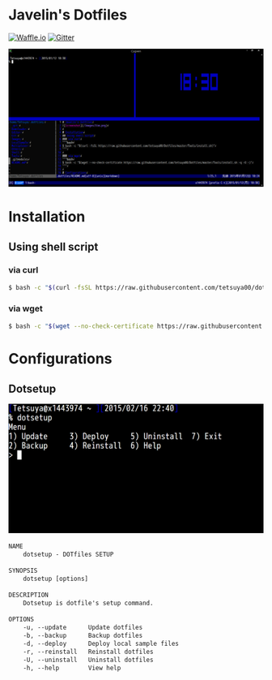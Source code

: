 # Javelin's Dotfiles

[![Waffle.io](https://img.shields.io/badge/task-Waffle.io-blue.svg?style=flat-square "Waffle.io")](https://waffle.io/tetsuya00/dotfiles)
[![Gitter](https://img.shields.io/badge/chat-Gitter-lightgrey.svg?style=flat-square "Gitter")](https://gitter.im/tetsuya00/dotfiles?utm_source=badge&utm_medium=badge&utm_campaign=pr-badge&utm_content=badge)

![Screenshot](/img/screenshot.png "Screenshot")

# Installation
## Using shell script
### via curl
```bash
$ bash -c "$(curl -fsSL https://raw.githubusercontent.com/tetsuya00/dotfiles/master/tools/install.bash)"
```

### via wget
```bash
$ bash -c "$(wget --no-check-certificate https://raw.githubusercontent.com/tetsuya00/dotfiles/master/tools/install.bash -q -O -)"
```

# Configurations
## Dotsetup
![dotsetup](/img/dotsetup.png "dotsetup")

    NAME
        dotsetup - DOTfiles SETUP

    SYNOPSIS
        dotsetup [options]

    DESCRIPTION
        Dotsetup is dotfile's setup command.

    OPTIONS
        -u, --update      Update dotfiles
        -b, --backup      Backup dotfiles
        -d, --deploy      Deploy local sample files
        -r, --reinstall   Reinstall dotfiles
        -U, --uninstall   Uninstall dotfiles
        -h, --help        View help
